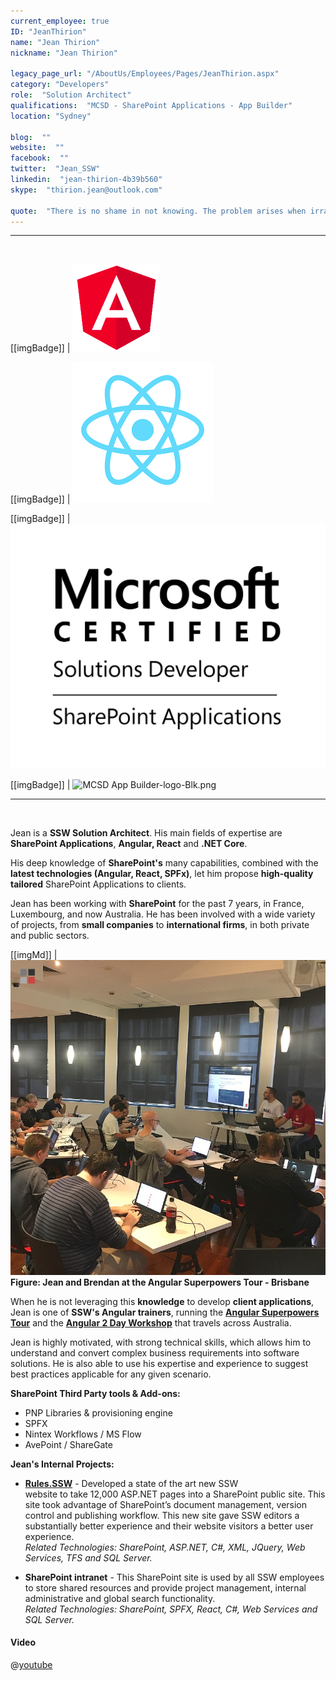 ```yaml
---
current_employee: true
ID: "JeanThirion"
name: "Jean Thirion"
nickname: "Jean Thirion"

legacy_page_url: "/AboutUs/Employees/Pages/JeanThirion.aspx"
category: "Developers"
role:  "Solution Architect"
qualifications:  "MCSD - SharePoint Applications - App Builder"
location: "Sydney"

blog:  ""
website:  ""
facebook:  ""
twitter:  "Jean_SSW"
linkedin:  "jean-thirion-4b39b560"
skype:  "thirion.jean@outlook.com"

quote:  "There is no shame in not knowing. The problem arises when irrational thought and attendant behaviour fill the vacuum left by ignorance. (Neil Degrasse Tyson) "
---
```


---
<br/>

[[imgBadge]]
| ![angular.png](./Images/Bio/angular.png) 
  
[[imgBadge]]
| ![images.png](./Images/Bio/images.png) 

[[imgBadge]]
| ![MCSD_ShareApp_Blk.png](./Images/Bio/MCSD_ShareApp_Blk.png) 

[[imgBadge]]
| ![MCSD App Builder-logo-Blk.png](./Images/Bio/MCSD%20App%20Builder-logo-Blk.png) 

----

<br/>

Jean is a **SSW Solution Architect**. His main fields of expertise are **SharePoint Applications**, **Angular, React** and **.NET Core**.

His deep knowledge of **SharePoint's** many capabilities, combined with the **latest technologies (Angular, React, SPFx)**, let him propose **high-quality tailored** SharePoint Applications to clients.

Jean has been working with **SharePoint** for the past 7 years, in France, Luxembourg, and now Australia. He has been involved with a wide variety of projects, from **small companies** to **international firms**, in both private and public sectors.

[[imgMd]]
| ![60398623_2776967035653247_301891567608659968_n.jpg](./Images/Bio/60398623_2776967035653247_301891567608659968_n.jpg) 
**Figure: Jean and Brendan at the Angular Superpowers Tour - Brisbane**

When he is not leveraging this **knowledge** to develop **client applications**, Jean is one of **SSW's Angular trainers**, running the **[Angular Superpowers Tour](https://www.ssw.com.au/ssw/Events/Training/Angular-Superpowers-Tour.aspx)** and the **[Angular 2 Day Workshop](https://www.ssw.com.au/ssw/Events/Training/Angular-Workshop.aspx)** that travels across Australia.

Jean is highly motivated, with strong technical skills, which allows him to understand and convert complex business requirements into software solutions. He is also able to use his expertise and experience to suggest best practices applicable for any given scenario.

**SharePoint Third Party tools & Add-ons:**  
* PNP Libraries & provisioning engine
* SPFX  
* Nintex Workflows / MS Flow  
* AvePoint / ShareGate

**Jean's Internal Projects:**  
* **[Rules.SSW](https://rules.ssw.com.au/)** - Developed a state of the art new SSW website to take 12,000 ASP.NET pages into a SharePoint public site. This site took advantage of SharePoint’s document management, version control and publishing workflow. This new site gave SSW editors a substantially better experience and their website visitors a better user experience.  
    *Related Technologies: SharePoint, ASP.NET, C#, XML, JQuery, Web Services, TFS and SQL Server.*

* **SharePoint intranet** - This SharePoint site is used by all SSW employees to store shared resources and provide project management, internal administrative and global search functionality.  
    *Related Technologies: SharePoint, SPFX, React, C#, Web Services and SQL Server.*

#### Video
@[youtube](cEFYB9O1QpI)
